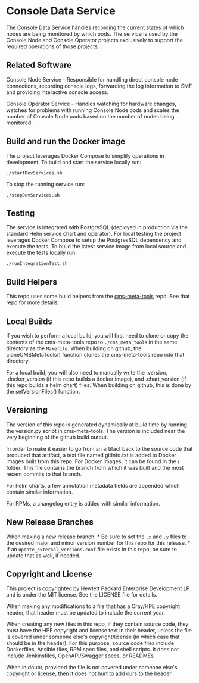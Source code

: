 # Console Data Service

The Console Data Service handles recording the current states of which nodes are being monitored by which pods.  The service is used by the Console Node and Console Operator projects exclusively to support the required operations of those projects.

## Related Software
Console Node Service - Responsible for handling direct console node connections, recording console logs, forwarding the log information to SMF and providing interactive console access.

Console Operator Service - Handles watching for hardware changes, watches for problems with running Console Node pods and scales the number of Console Node pods based on the number of nodes being monitored.

## Build and run the Docker image
The project leverages Docker Compose to simplify operations in development.  To build and start the service locally run:
````
./startDevServices.sh
````

To stop the running service run:
````
./stopDevServices.sh
````

## Testing
The service is integrated with PostgreSQL (deployed in production via the standard Helm service chart and operator).  For local testing the project leverages Docker Compose to setup the PostgresSQL dependency and execute the tests.
To build the latest service image from local source and execute the tests locally run:
````
./runIntegrationTest.sh
````

## Build Helpers
This repo uses some build helpers from the 
[cms-meta-tools](https://github.com/Cray-HPE/cms-meta-tools) repo. See that repo for more details.

## Local Builds
If you wish to perform a local build, you will first need to clone or copy the contents of the
cms-meta-tools repo to `./cms_meta_tools` in the same directory as the `Makefile`. When building
on github, the cloneCMSMetaTools() function clones the cms-meta-tools repo into that directory.

For a local build, you will also need to manually write the .version, .docker_version (if this repo
builds a docker image), and .chart_version (if this repo builds a helm chart) files. When building
on github, this is done by the setVersionFiles() function.

## Versioning
The version of this repo is generated dynamically at build time by running the version.py script in 
cms-meta-tools. The version is included near the very beginning of the github build output. 

In order to make it easier to go from an artifact back to the source code that produced that artifact,
a text file named gitInfo.txt is added to Docker images built from this repo. For Docker images,
it can be found in the / folder. This file contains the branch from which it was built and the most
recent commits to that branch. 

For helm charts, a few annotation metadata fields are appended which contain similar information.

For RPMs, a changelog entry is added with similar information.

## New Release Branches
When making a new release branch:
    * Be sure to set the `.x` and `.y` files to the desired major and minor version number for this repo for this release. 
    * If an `update_external_versions.conf` file exists in this repo, be sure to update that as well, if needed.

## Copyright and License
This project is copyrighted by Hewlett Packard Enterprise Development LP and is under the MIT license. See the LICENSE file for details.

When making any modifications to a file that has a Cray/HPE copyright header, that header must be updated to include the current year.

When creating any new files in this repo, if they contain source code, they must have the HPE copyright and license text in their header, unless the file is covered under someone else's copyright/license (in which case that should be in the header). For this purpose, source code files include Dockerfiles, Ansible files, RPM spec files, and shell scripts. It does not include Jenkinsfiles, OpenAPI/Swagger specs, or READMEs.

When in doubt, provided the file is not covered under someone else's copyright or license, then it does not hurt to add ours to the header.

